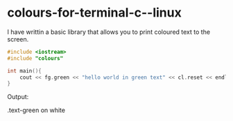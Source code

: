 # colours-for-terminal-c--linux
I have writtin a basic library that allows you to print coloured text to the screen.
```c++
#include <iostream>
#include "colours"

int main(){
    cout << fg.green << "hello world in green text" << cl.reset << endl;  
}
```
Output:
<div class="text-green mb-2 ml-4">
  .text-green on white
</div>

